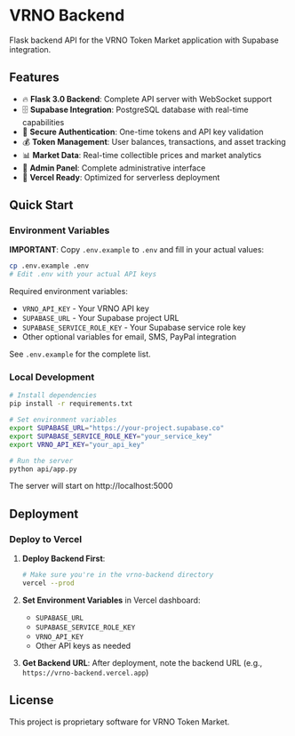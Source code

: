 # VRNO Backend

Flask backend API for the VRNO Token Market application with Supabase integration.

## Features

- 🔥 **Flask 3.0 Backend**: Complete API server with WebSocket support
- 🗄️ **Supabase Integration**: PostgreSQL database with real-time capabilities
- 🔐 **Secure Authentication**: One-time tokens and API key validation
- 💰 **Token Management**: User balances, transactions, and asset tracking
- 📊 **Market Data**: Real-time collectible prices and market analytics
- 🎯 **Admin Panel**: Complete administrative interface
- 🚀 **Vercel Ready**: Optimized for serverless deployment

## Quick Start

### Environment Variables

**IMPORTANT**: Copy `.env.example` to `.env` and fill in your actual values:

```bash
cp .env.example .env
# Edit .env with your actual API keys
```

Required environment variables:
- `VRNO_API_KEY` - Your VRNO API key
- `SUPABASE_URL` - Your Supabase project URL  
- `SUPABASE_SERVICE_ROLE_KEY` - Your Supabase service role key
- Other optional variables for email, SMS, PayPal integration

See `.env.example` for the complete list.

### Local Development

```bash
# Install dependencies
pip install -r requirements.txt

# Set environment variables
export SUPABASE_URL="https://your-project.supabase.co"
export SUPABASE_SERVICE_ROLE_KEY="your_service_key"
export VRNO_API_KEY="your_api_key"

# Run the server
python api/app.py
```

The server will start on http://localhost:5000

## Deployment

### Deploy to Vercel

1. **Deploy Backend First**:
   ```bash
   # Make sure you're in the vrno-backend directory
   vercel --prod
   ```

2. **Set Environment Variables** in Vercel dashboard:
   - `SUPABASE_URL`
   - `SUPABASE_SERVICE_ROLE_KEY`
   - `VRNO_API_KEY`
   - Other API keys as needed

3. **Get Backend URL**: After deployment, note the backend URL (e.g., `https://vrno-backend.vercel.app`)

## License

This project is proprietary software for VRNO Token Market.

